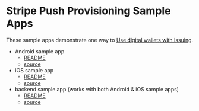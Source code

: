 # Stripe Push Provisioning Sample Apps

These sample apps demonstrate one way to [Use digital wallets with Issuing](https://stripe.com/docs/issuing/cards/digital-wallets).

- Android sample app
  - [README](client/android/README.md)
  - [source](client/android)
- iOS sample app
  - [README](client/ios/README.md)
  - [source](client/ios)
- backend sample app (works with both Android & iOS sample apps)
  - [README](server/ruby/README.md)
  - [source](server/ruby)
